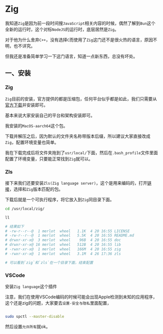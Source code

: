 # Zig

我知道`Zig`是因为前一段时间搜`JavaScript`相关内容的时候，偶然了解到`Bun`这个全新的运行时，这个对标`NodeJS`的运行时，底层居然是`Zig`。

对于他为什么舍弃`C++`，没有选择`C`而使用了`Zig`这门还不是很火热的语言，原因不明，也不详究。

但我还是准备简单学习一下这门语言，知道一点新东西，总没有坏处。

## 一、安装

### Zig

`Zig`目前的安装，官方提供的都是压缩包，任何平台似乎都是如此，我们只需要从[官方下载](https://ziglang.org/download/)并安装即可。

基本来说大家安装自己的平台和架构安装即可。

我安装的`MacOS-aarch64`这个包。

下载并解压之后，因为默认的文件夹名称带版本后缀，所以建议大家直接改成`Zig`，配置环境变量也简单。

我在下载完成后将文件夹拖到了`usr/local/`下面，然后在`.bash_profile`文件里面配置了环境变量，只要能正常找到`Zig`就可以。

### Zls

接下来我们还要安装`Zls(Zig language server)`，这个是用来编码的，打开[链接](https://github.com/zigtools/zls/releases)，选择和`Zig`版本匹配的包。

下载后就是一个可执行程序，将它放入到`Zig`同目录下面。

```sh
cd /usr/local/zig/

ll

# 结果如下
# -rw-r--r--@  1 merlot  wheel   1.1K  4 20 16:55 LICENSE
# -rw-r--r--@  1 merlot  wheel   5.5K  4 20 16:55 README.md
# drwxr-xr-x@  3 merlot  wheel    96B  4 20 16:55 doc
# drwxr-xr-x@ 16 merlot  wheel   512B  4 20 16:55 lib
# -rwxr-xr-x@  1 merlot  wheel   166M  4 20 16:55 zig
# -rwxr-xr-x@  1 merlot  wheel   3.1M  4 26 17:36 zls

# 可以看到`zig`和`zls`在一个目录下面，结束配置

```
### VSCode

安装`Zig language`这个插件

注意，我们在使用VSCode编码的时候可能会出现Apple检测到未知的应用程序，这个还是zig的问题，大家要去`设置-安全与隐私`里面配置，

```sh

sudo spctl --master-disable

```

然后设置`允许所有`就ok。

